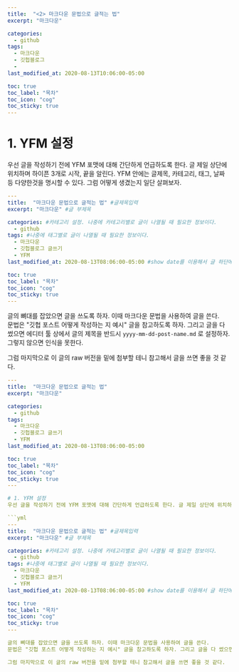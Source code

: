 ```yaml
---
title:  "<2> 마크다운 문법으로 글적는 법"
excerpt: "마크다운"

categories:
  - github
tags:
  - 마크다운
  - 깃헙블로그
  - 
last_modified_at: 2020-08-13T10:06:00-05:00

toc: true
toc_label: "목차"
toc_icon: "cog"
toc_sticky: true
---
```


# 1. YFM 설정
우선 글을 작성하기 전에 YFM 포맷에 대해 간단하게 언급하도록 한다. 글 제일 상단에 위치하며 하이픈 3개로 시작, 끝을 알린다. YFM 안에는 글제목, 카테고리, 태그, 날짜 등 다양한것을 명시할 수 있다. 그럼 어떻게 생겼는지 일단 살펴보자.  

```yml
---
title:  "마크다운 문법으로 글적는 법" #글제목입력
excerpt: "마크다운" #글 부제목

categories: #카테고리 설정. 나중에 카테고리별로 글이 나열될 때 필요한 정보이다.
  - github 
tags: #나중에 태그별로 글이 나열될 때 필요한 정보이다.
  - 마크다운
  - 깃헙블로그 글쓰기
  - YFM
last_modified_at: 2020-08-13T08:06:00-05:00 #show date를 이용해서 글 하단에 글 작성시 시간을 나타낼 수 있다.

toc: true
toc_label: "목차"
toc_icon: "cog"
toc_sticky: true
---
```

글의 뼈대를 잡았으면 글을 쓰도록 하자. 이때 마크다운 문법을 사용하여 글을 쓴다.  
문법은 "깃헙 포스트 어떻게 작성하는 지 예시" 글을 참고하도록 하자. 그리고 글을 다 썼으면 에디터 툴 상에서 글의 제목을 반드시 `yyyy-mm-dd-post-name.md` 로 설정하자. 그렇지 않으면 인식을 못한다.  

그럼 마지막으로 이 글의 raw 버전을 밑에 첨부할 테니 참고해서 글을 쓰면 좋을 것 같다.


```yml
---
title:  "마크다운 문법으로 글적는 법"
excerpt: "마크다운"

categories:
  - github
tags:
  - 마크다운
  - 깃헙블로그 글쓰기
  - YFM
last_modified_at: 2020-08-13T08:06:00-05:00

toc: true
toc_label: "목차"
toc_icon: "cog"
toc_sticky: true
---

# 1. YFM 설정
우선 글을 작성하기 전에 YFM 포맷에 대해 간단하게 언급하도록 한다. 글 제일 상단에 위치하며 하이픈 3개로 시작, 끝을 알린다. YFM 안에는 글제목, 카테고리, 태그, 날짜 등 다양한것을 명시할 수 있다. 그럼 어떻게 생겼는지 일단 살펴보자.  

```yml
---
title:  "마크다운 문법으로 글적는 법" #글제목입력
excerpt: "마크다운" #글 부제목

categories: #카테고리 설정. 나중에 카테고리별로 글이 나열될 때 필요한 정보이다.
  - github 
tags: #나중에 태그별로 글이 나열될 때 필요한 정보이다.
  - 마크다운
  - 깃헙블로그 글쓰기
  - YFM
last_modified_at: 2020-08-13T08:06:00-05:00 #show date를 이용해서 글 하단에 글 작성시 시간을 나타낼 수 있다.

toc: true
toc_label: "목차"
toc_icon: "cog"
toc_sticky: true
---

글의 뼈대를 잡았으면 글을 쓰도록 하자. 이때 마크다운 문법을 사용하여 글을 쓴다.  
문법은 "깃헙 포스트 어떻게 작성하는 지 예시" 글을 참고하도록 하자. 그리고 글을 다 썼으면 에디터 툴 상에서 글의 제목을 반드시 `yyyy-mm-dd-post-name.md` 로 설정하자. 그렇지 않으면 인식을 못한다.  

그럼 마지막으로 이 글의 raw 버전을 밑에 첨부할 테니 참고해서 글을 쓰면 좋을 것 같다.

```




